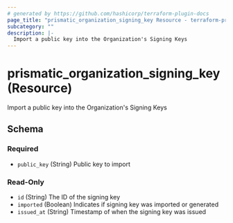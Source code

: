 ```yaml
---
# generated by https://github.com/hashicorp/terraform-plugin-docs
page_title: "prismatic_organization_signing_key Resource - terraform-provider-prismatic"
subcategory: ""
description: |-
  Import a public key into the Organization's Signing Keys
---
```


# prismatic_organization_signing_key (Resource)

Import a public key into the Organization's Signing Keys



<!-- schema generated by tfplugindocs -->
## Schema

### Required

- `public_key` (String) Public key to import

### Read-Only

- `id` (String) The ID of the signing key
- `imported` (Boolean) Indicates if signing key was imported or generated
- `issued_at` (String) Timestamp of when the signing key was issued


